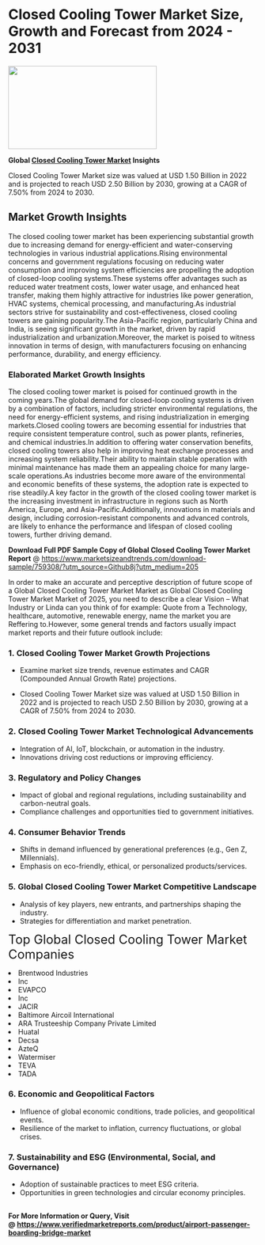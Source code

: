 <H1>Closed Cooling Tower Market Size, Growth and Forecast from 2024 - 2031</H1><img class="aligncenter size-medium wp-image-584254" src="https://thirdeyenews.in/wp-content/uploads/2024/09/Global-Market-Research-300x168.jpeg" alt="" width="300" height="168" /><p><strong>Global&nbsp;<a href="https://www.marketsizeandtrends.com/download-sample/759308/?utm_source=Github8j?utm_medium=205">Closed Cooling Tower Market</a> Insights</strong></p><p>Closed Cooling Tower Market size was valued at USD 1.50 Billion in 2022 and is projected to reach USD 2.50 Billion by 2030, growing at a CAGR of 7.50% from 2024 to 2030.</p><p><h2>Market Growth Insights</h2> The closed cooling tower market has been experiencing substantial growth due to increasing demand for energy-efficient and water-conserving technologies in various industrial applications.Rising environmental concerns and government regulations focusing on reducing water consumption and improving system efficiencies are propelling the adoption of closed-loop cooling systems.These systems offer advantages such as reduced water treatment costs, lower water usage, and enhanced heat transfer, making them highly attractive for industries like power generation, HVAC systems, chemical processing, and manufacturing.As industrial sectors strive for sustainability and cost-effectiveness, closed cooling towers are gaining popularity.The Asia-Pacific region, particularly China and India, is seeing significant growth in the market, driven by rapid industrialization and urbanization.Moreover, the market is poised to witness innovation in terms of design, with manufacturers focusing on enhancing performance, durability, and energy efficiency. <h3>Elaborated Market Growth Insights</h3> The closed cooling tower market is poised for continued growth in the coming years.The global demand for closed-loop cooling systems is driven by a combination of factors, including stricter environmental regulations, the need for energy-efficient systems, and rising industrialization in emerging markets.Closed cooling towers are becoming essential for industries that require consistent temperature control, such as power plants, refineries, and chemical industries.In addition to offering water conservation benefits, closed cooling towers also help in improving heat exchange processes and increasing system reliability.Their ability to maintain stable operation with minimal maintenance has made them an appealing choice for many large-scale operations.As industries become more aware of the environmental and economic benefits of these systems, the adoption rate is expected to rise steadily.A key factor in the growth of the closed cooling tower market is the increasing investment in infrastructure in regions such as North America, Europe, and Asia-Pacific.Additionally, innovations in materials and design, including corrosion-resistant components and advanced controls, are likely to enhance the performance and lifespan of closed cooling towers, further driving demand.</p><p><span class=""><strong>Download Full PDF Sample Copy of Global Closed Cooling Tower Market Report</strong> @ <a href="https://www.marketsizeandtrends.com/download-sample/759308/?utm_source=Github8j?utm_medium=205" target="_blank">https://www.marketsizeandtrends.com/download-sample/759308/?utm_source=Github8j?utm_medium=205</a></span></p><p>In order to make an accurate and perceptive description of future scope of a Global&nbsp;Closed Cooling Tower Market Market as Global&nbsp;Closed Cooling Tower Market Market of 2025, you need to describe a clear Vision &ndash; What Industry or Linda can you think of for example: Quote from a Technology, healthcare, automotive, renewable energy, name the market you are Reffering to.However, some general trends and factors usually impact market reports and their future outlook include:</p><h3>1.&nbsp;<strong>Closed Cooling Tower Market Growth Projections</strong></h3><ul><li>Examine market size trends, revenue estimates and CAGR (Compounded Annual Growth Rate) projections.</li><li><p>Closed Cooling Tower Market size was valued at USD 1.50 Billion in 2022 and is projected to reach USD 2.50 Billion by 2030, growing at a CAGR of 7.50% from 2024 to 2030.</p></li></ul><h3>2.&nbsp;<strong>Closed Cooling Tower Market Technological Advancements</strong></h3><ul><li>Integration of AI, IoT, blockchain, or automation in the industry.</li><li>Innovations driving cost reductions or improving efficiency.</li></ul><h3>3.&nbsp;<strong>Regulatory and Policy Changes</strong></h3><ul><li>Impact of global and regional regulations, including sustainability and carbon-neutral goals.</li><li>Compliance challenges and opportunities tied to government initiatives.</li></ul><h3>4.&nbsp;<strong>Consumer Behavior Trends</strong></h3><ul><li>Shifts in demand influenced by generational preferences (e.g., Gen Z, Millennials).</li><li>Emphasis on eco-friendly, ethical, or personalized products/services.</li></ul><h3>5.&nbsp;<strong>Global Closed Cooling Tower Market Competitive Landscape</strong></h3><ul><li>Analysis of key players, new entrants, and partnerships shaping the industry.</li><li>Strategies for differentiation and market penetration.</li></ul><p data-pm-slice="1 1 []"><span style="color: inherit; font-family: inherit; font-size: 25px;">Top Global Closed Cooling Tower Market Companies</span></p><div class="" data-test-id=""><p><li>Brentwood Industries</li><li> Inc</li><li> EVAPCO</li><li> Inc</li><li> JACIR</li><li> Baltimore Aircoil International</li><li> ARA Trusteeship Company Private Limited</li><li> Huatal</li><li> Decsa</li><li> AzteQ</li><li> Watermiser</li><li> TEVA</li><li> TADA</li></p></div><h3>6.&nbsp;<strong>Economic and Geopolitical Factors</strong></h3><ul><li>Influence of global economic conditions, trade policies, and geopolitical events.</li><li>Resilience of the market to inflation, currency fluctuations, or global crises.</li></ul><h3>7.&nbsp;<strong>Sustainability and ESG (Environmental, Social, and Governance)</strong></h3><ul><li>Adoption of sustainable practices to meet ESG criteria.</li><li>Opportunities in green technologies and circular economy principles.</li></ul><h2><strong style="font-size: 14px;">For More Information or Query, Visit @&nbsp;</strong><a style="background-color: #ffffff; font-size: 14px;" href="https://www.marketsizeandtrends.com/report/closed-cooling-tower-market/" target="_blank">https://www.verifiedmarketreports.com/product/airport-passenger-boarding-bridge-market</a></h2>